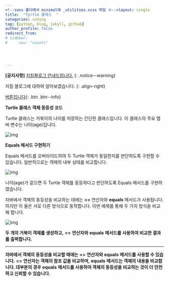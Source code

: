 ```yaml
---
<!--sass 폴더에서 minimal에 _utilities.scss 파일 ㅇ-->layout: single
title:  "Tyrtle 클래스  "
categories: coding
tag: [python, blog, jekyll, github]
author_profile: false
redirect_from:
# sidebar:
#     nav: "counts"




---
```


**[공지사항]** [지킬블로그 안내드립니다.](https://mmistakes.github.io/minimal-mistakes/docs/quick-start-guide/)
{: .notice--warning}

지킬 블로그에 대하여 알아보겠습니다.
{: .align-right}   
<!-- 오른쪽정렬 -->
[버튼입니다](https://google.com){: .btn .btn--info}

 **Turtle 클래스 객체 동등성 코드** 



Turtle 클래스는 거북이의 나이를 저장하는 간단한 클래스입니다. 이 클래스의 주요 멤버 변수는 나이(age)입니다.

![img](https://mblogthumb-phinf.pstatic.net/MjAyNDAzMjhfNTMg/MDAxNzExNTgxMzMxNzAy.dj3OUzKWtxuPQm_NkdwzY2N2AYpjA8IQEnBse4xhy-cg.GUDPRGruSMxi0CYAW8RJljW5MnXF165MPULmVQclVPog.PNG/image.png?type=w800)

**Equals 메서드 구현하기**

Equals 메서드를 오버라이드하여 두 Turtle 객체가 동일한지를 판단하도록 구현할 수 있습니다. 일반적으로는 객체의 내부 상태를 비교합니다.



![img](https://mblogthumb-phinf.pstatic.net/MjAyNDAzMjhfMTg2/MDAxNzExNTgxMzk3OTE1.ZpuqNnhyD95x_rypG8pimvvGl5g15KvbCExxIUUp3sEg.qWlGIT7P2xfDOyLhKkybLAmTHOnde1sk_sWoV7PGn18g.PNG/image.png?type=w800)



나이(age)가 같으면 두 Turtle 객체를 동등하다고 판단하도록 Equals 메서드를 구현하였습니다.



자바에서 객체의 동등성을 비교하는 데에는 **==** 연산자와 **equals** 메서드가 사용됩니다. 하지만 이 둘은 서로 다른 방식으로 동작합니다. 이번 예제를 통해 두 가지 방식을 비교해 합니다.



![img](https://mblogthumb-phinf.pstatic.net/MjAyNDAzMjhfMjc5/MDAxNzExNTgxNTcwMDU5.pn6EoZop2Mw9IZrEhQ7fCVjI0zR7LvYSZlgdH2bsAzgg.ZhMKrO4O2U9u0mnqnJqdIYkTocHv1fmu6jkAEUmPb6gg.PNG/image.png?type=w800)



**두 개의 거북이 객체를 생성하고,** **==** **연산자와** **equals** **메서드를 사용하여 비교한 결과를 출력합니다.**

****

**자바에서 객체의 동등성을 비교할 때에는** **==** **연산자와** **equals** **메서드를 사용할 수 있습니다.** **==** **연산자는 객체의 참조 값을 비교하며,** **equals** **메서드는 객체의 내용을 비교합니다. 대부분의 경우** **equals** **메서드를 사용하여 객체의 동등성을 비교하는 것이 더 안전하고 신뢰할 수 있습니다.**